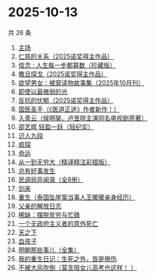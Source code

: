 # 2025-10-13

共 26 条

<!-- BEGIN WEREAD -->
<!-- 最后更新时间 2025-10-13 16:36:39 +0800 -->
1. [主场](https://weread.qq.com/web/bookDetail/4b0327d0813aba12ag0167ed)
1. [仁慈的关系（2025诺奖得主作品）](https://weread.qq.com/web/bookDetail/0b432ca0813ab83bcg019c3d)
1. [信念 : 人生每一步都算数（珍藏版）](https://weread.qq.com/web/bookDetail/9e1326b0813ab8736g0119ec)
1. [撒旦探戈（2025诺奖得主作品）](https://weread.qq.com/web/bookDetail/657323107171e29b657dacd)
1. [欲望男女：被窝读物故事集（2025年10月刊）](https://weread.qq.com/web/bookDetail/a49326d0813aba81ag014c2f)
1. [即使以最微弱的光](https://weread.qq.com/web/bookDetail/4de324d0813aba828g011721)
1. [反抗的忧郁（2025诺奖得主作品）](https://weread.qq.com/web/bookDetail/08e32070813ab81b8g012f0a)
1. [国医圣手（《医道正途》作者新作！）](https://weread.qq.com/web/bookDetail/86932020813aba4f4g0151b2)
1. [入青云（侯明昊、卢昱晓主演同名电视剧原著）](https://weread.qq.com/web/bookDetail/b0e32480728a9c63b0e69aa)
1. [邵艺辉 轻盈一跃（轻纪实）](https://weread.qq.com/web/bookDetail/e4732900813ab9c3fg0146d5)
1. [识人九段](https://weread.qq.com/web/bookDetail/63d32810813aba6e7g017aa2)
1. [疯探](https://weread.qq.com/web/bookDetail/09232490813ab9ec2g0158fc)
1. [命运](https://weread.qq.com/web/bookDetail/0e932260813ab7297g01583b)
1. [从一到无穷大（精译精注彩插版）](https://weread.qq.com/web/bookDetail/ccd32570813ab9f1ag018737)
1. [总有好事发生](https://weread.qq.com/web/bookDetail/3f132e60813aba725g011b72)
1. [民调局异闻录（全8册）](https://weread.qq.com/web/bookDetail/b8332d90813aba784g013ecb)
1. [剑来](https://weread.qq.com/web/bookDetail/8e5326b07153adcf8e53d42)
1. [重生（泰国坠崖案当事人王暖暖亲身经历）](https://weread.qq.com/web/bookDetail/f56324b0813aba592g019f29)
1. [父亲的解放日志](https://weread.qq.com/web/bookDetail/325320f0813ab9c87g0162ef)
1. [稀缺：摆脱贫穷与忙碌](https://weread.qq.com/web/bookDetail/4a432d00813ab73e8g019b1a)
1. [一个无政府主义者的意外死亡](https://weread.qq.com/web/bookDetail/a7a32960723fa2a6a7afb50)
1. [天之下](https://weread.qq.com/web/bookDetail/4de326a0721770aa4de95f4)
1. [血孩子](https://weread.qq.com/web/bookDetail/38032c60813ab9befg0176de)
1. [明朝那些事儿（全集）](https://weread.qq.com/web/bookDetail/a57325c05c8ed3a57224187)
1. [我的重生日记：生死之外，皆是擦伤](https://weread.qq.com/web/bookDetail/d7432640813ab9560g013cc5)
1. [不被大风吹倒（莫言陪女儿高考也这样！ ）](https://weread.qq.com/web/bookDetail/2c032e80813ab95aag019524)
<!-- END WEREAD -->